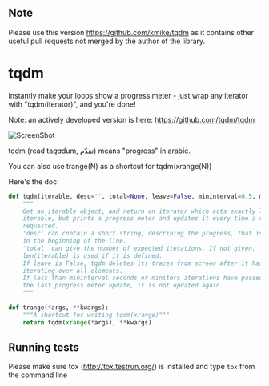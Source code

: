 Note
----

Please use this version https://github.com/kmike/tqdm as it contains other useful pull requests not merged by the author of the library.

tqdm
====

Instantly make your loops show a progress meter - just wrap any iterator with "tqdm(iterator)", and you're done!

Note: an actively developed version is here: https://github.com/tqdm/tqdm

![ScreenShot](https://i.imgur.com/he9Aw5C.gif)

tqdm (read ta<i>qa</i>dum, تقدّم) means "progress" in arabic.

You can also use trange(N) as a shortcut for tqdm(xrange(N))

Here's the doc:

```python
def tqdm(iterable, desc='', total=None, leave=False, mininterval=0.5, miniters=1):
    """
    Get an iterable object, and return an iterator which acts exactly like the
    iterable, but prints a progress meter and updates it every time a value is
    requested.
    'desc' can contain a short string, describing the progress, that is added
    in the beginning of the line.
    'total' can give the number of expected iterations. If not given,
    len(iterable) is used if it is defined.
    If leave is False, tqdm deletes its traces from screen after it has finished
    iterating over all elements.
    If less than mininterval seconds or miniters iterations have passed since
    the last progress meter update, it is not updated again.
    """

def trange(*args, **kwargs):
    """A shortcut for writing tqdm(xrange)"""
    return tqdm(xrange(*args), **kwargs)
```

Running tests
-------------

Please make sure tox (http://tox.testrun.org/) is installed and type
`tox` from the command line
